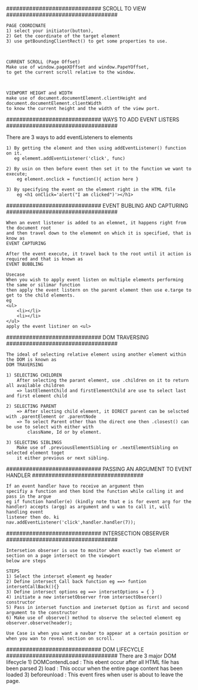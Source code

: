 ############################# SCROLL TO VIEW ##################################

    PAGE COORDINATE
    1) select your initiator(button), 
    2) Get the coordinate of the target element
    3) use getBoundingClientRect() to get some properties to use.



    CURRENT SCROLL (Page Offset)
    Make use of window.pageXOffset and window.PapeYOffset,
    to get the current scroll relative to the window.



    VIEWPORT HEIGHT and WIDTH
    make use of document.documentElement.clientHeight and document.documentElement.clientWidth
    to know the current height and the width of the view port.

############################# WAYS TO ADD EVENT LISTERS ##################################

There are 3 ways to add eventListeners to elements

    1) By getting the element and then using addEventListener() function on it.
       eg elememt.addEventListener('click', func)

    2) By usin on then before event then set it to the function we want to execute;
        eg element.onclick = function(){ action here }
    
    3) By specifying the event on the element right in the HTML file
        eg <h1 onClick='alert("I am clicked")'></h1>

############################# EVENT BUBLING AND CAPTURING ##################################

    When an event listener is added to an elemnet, it happens right from the document root
    and then travel down to the elememnt on which it is specified, that is know as 
    EVENT CAPTURING

    After the event execute, it travel back to the root until it action is required and that is known as 
    EVENT BUBBLING

    Usecase
    When you wish to apply event listen on multiple elements performing the same or silimar function
    then apply the event listern on the parent element then use e.targe to get to the child elements.
    eg
    <ul>
        <li></li>
        <li></li>
    </ul>
    apply the event listiner on <ul>


############################# DOM TRAVERSING ##################################

    The ideal of selecting relative element using another element within the DOM is known as 
    DOM TRAVERSING
    
    1) SELECTING CHILDREN
        After selecting the parant element, use .children on it to return all available children
        => lastElementChild and firstElementChild are use to select last and first element child

    2) SELECTING PARENT
        => After slecting child element, it DIRECT parent can be selscted with .parentElement or .parentNode
        => To select Parent other than the direct one then .closest() can be use to select with either with
            className, Id or by element.

    3) SELECTING SIBLINGS
        Make use of .previousElementSibling or .nextElementSibling on selected element toget 
        it either previous or next sibling.


############################# PASSING AN ARGUMENT TO EVENT HANDLER ##################################

    If an event handler have to receive an argument then
    specifiy a function and then bind the function while calling it and pass in the argue
    eg if function handler(e) (kindly note that e is for event arg for the handler) accepts (argg) as argument and u wan to call it, will handling event 
    listener then do. ki
    nav.addEventListener('click',handler.handler(7)); 


############################# INTERSECTION OBSERVER ##################################

    Intersetion obserser is use to monitor when exactly two element or section on a page intersect on the viewport
    below are steps

    STEPS
    1) Select the interset element eg header 
    2) Define intersect Call back function eg ==> funtion intersetCallBack(){}
    3) Define intersect options eg ==> intersetOptions = { }
    4) initiate a new intersetObserver from intersectObsercer() constructor
    5) Pass in interset function and ineterset Option as first and second argument to the constructor 
    6) Make use of observe() method to observe the selected element eg observer.observe(header);

    Use Case is when you want a navbar to appear at a certain position or when you wan to reveal section on scroll.


############################# DOM LIFECYCLE ##################################
    There are 3 major DOM lifecycle 
    1) DOMContendLoad : This ebent occur after all HTML file has been parsed
    2) load : This occur when the entire page content has been loaded
    3) beforeunload : This event fires when user is about to leave the page.
